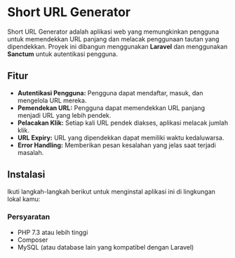 # Short URL Generator

Short URL Generator adalah aplikasi web yang memungkinkan pengguna untuk memendekkan URL panjang dan melacak penggunaan tautan yang dipendekkan. Proyek ini dibangun menggunakan **Laravel** dan menggunakan **Sanctum** untuk autentikasi pengguna.

## Fitur
- **Autentikasi Pengguna:** Pengguna dapat mendaftar, masuk, dan mengelola URL mereka.
- **Pemendekan URL:** Pengguna dapat memendekkan URL panjang menjadi URL yang lebih pendek.
- **Pelacakan Klik:** Setiap kali URL pendek diakses, aplikasi melacak jumlah klik.
- **URL Expiry:** URL yang dipendekkan dapat memiliki waktu kedaluwarsa.
- **Error Handling:** Memberikan pesan kesalahan yang jelas saat terjadi masalah.

## Instalasi

Ikuti langkah-langkah berikut untuk menginstal aplikasi ini di lingkungan lokal kamu:

### Persyaratan
- PHP 7.3 atau lebih tinggi
- Composer
- MySQL (atau database lain yang kompatibel dengan Laravel)


